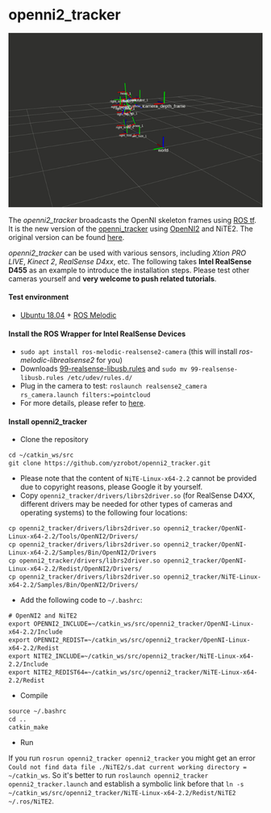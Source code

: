 # openni2_tracker

![output](output.gif)

The *openni2_tracker* broadcasts the OpenNI skeleton frames using [ROS tf](http://wiki.ros.org/tf). It is the new version of the [openni_tracker](https://github.com/ros-drivers/openni_tracker) using [OpenNI2](https://structure.io/openni) and NiTE2. The original version can be found [here](https://github.com/ros-drivers/openni2_tracker).

*openni2_tracker* can be used with various sensors, including *Xtion PRO LIVE*, *Kinect 2*, *RealSense D4xx*, etc. The following takes **Intel RealSense D455** as an example to introduce the installation steps. Please test other cameras yourself and **very welcome to push related tutorials**.

#### Test environment
  - [Ubuntu 18.04](https://releases.ubuntu.com/18.04/) + [ROS Melodic](http://wiki.ros.org/melodic/Installation/Ubuntu)

#### Install the ROS Wrapper for Intel RealSense Devices
  - `sudo apt install ros-melodic-realsense2-camera` (this will install *ros-melodic-librealsense2* for you)
  - Downloads [99-realsense-libusb.rules](rules/99-realsense-libusb.rules) and `sudo mv 99-realsense-libusb.rules /etc/udev/rules.d/`
  - Plug in the camera to test: `roslaunch realsense2_camera rs_camera.launch filters:=pointcloud`
  - For more details, please refer to [here](https://github.com/IntelRealSense/realsense-ros).

#### Install openni2_tracker
  - Clone the repository
```
cd ~/catkin_ws/src
git clone https://github.com/yzrobot/openni2_tracker.git
```
  - Please note that the content of `NiTE-Linux-x64-2.2` cannot be provided due to copyright reasons, please Google it by yourself.
  - Copy `openni2_tracker/drivers/librs2driver.so` (for RealSense D4XX, different drivers may be needed for other types of cameras and operating systems) to the following four locations:
```
cp openni2_tracker/drivers/librs2driver.so openni2_tracker/OpenNI-Linux-x64-2.2/Tools/OpenNI2/Drivers/
cp openni2_tracker/drivers/librs2driver.so openni2_tracker/OpenNI-Linux-x64-2.2/Samples/Bin/OpenNI2/Drivers
cp openni2_tracker/drivers/librs2driver.so openni2_tracker/OpenNI-Linux-x64-2.2/Redist/OpenNI2/Drivers/
cp openni2_tracker/drivers/librs2driver.so openni2_tracker/NiTE-Linux-x64-2.2/Samples/Bin/OpenNI2/Drivers/
```
  - Add the following code to `~/.bashrc`:
```
# OpenNI2 and NiTE2
export OPENNI2_INCLUDE=~/catkin_ws/src/openni2_tracker/OpenNI-Linux-x64-2.2/Include
export OPENNI2_REDIST=~/catkin_ws/src/openni2_tracker/OpenNI-Linux-x64-2.2/Redist
export NITE2_INCLUDE=~/catkin_ws/src/openni2_tracker/NiTE-Linux-x64-2.2/Include
export NITE2_REDIST64=~/catkin_ws/src/openni2_tracker/NiTE-Linux-x64-2.2/Redist
```
  - Compile
```
source ~/.bashrc
cd ..
catkin_make
```
  - Run

If you run `rosrun openni2_tracker openni2_tracker` you might get an error `Could not find data file ./NiTE2/s.dat
current working directory = ~/catkin_ws`. So it's better to run `roslaunch openni2_tracker openni2_tracker.launch` and establish a symbolic link before that `ln -s ~/catkin_ws/src/openni2_tracker/NiTE-Linux-x64-2.2/Redist/NiTE2 ~/.ros/NiTE2`.